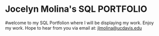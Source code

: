 # Jocelyn Molina's SQL PORTFOLIO 

#welcome to my SQL Portfolion where I will be displaying my work. Enjoy my work.  Hope to hear from you via email at:
jlmolina@ucdavis.edu
